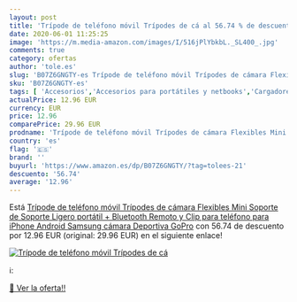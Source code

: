 ```yaml
---
layout: post
title: 'Trípode de teléfono móvil Trípodes de cá al 56.74 % de descuento'
date: 2020-06-01 11:25:25
image: 'https://m.media-amazon.com/images/I/516jPlYbkbL._SL400_.jpg'
comments: true
category: ofertas
author: 'tole.es'
slug: 'B07Z6GNGTY-es Trípode de teléfono móvil Trípodes de cámara Flexibles...'
sku: 'B07Z6GNGTY-es'
tags: [ 'Accesorios','Accesorios para portátiles y netbooks','Cargadores y adaptadores para portátiles y netbooks','Cargadores y bases de carga para portátiles y netbooks','Informática','iphone', ]
actualPrice: 12.96 EUR
currency: EUR
price: 12.96
comparePrice: 29.96 EUR
prodname: 'Trípode de teléfono móvil Trípodes de cámara Flexibles Mini Soporte de Soporte Ligero portátil + Bluetooth Remoto y Clip para teléfono para iPhone  Android Samsung  cámara Deportiva GoPro'
country: 'es'
flag: '🇪🇸'
brand: ''
buyurl: 'https://www.amazon.es/dp/B07Z6GNGTY/?tag=tolees-21'
descuento: '56.74'
average: '12.96'
---
```


Está [Trípode de teléfono móvil Trípodes de cámara Flexibles Mini Soporte de Soporte Ligero portátil + Bluetooth Remoto y Clip para teléfono para iPhone  Android Samsung  cámara Deportiva GoPro](https://www.amazon.es/dp/B07Z6GNGTY/?tag=tolees-21) con 56.74 de descuento por 12.96 EUR (original: 29.96 EUR) en el siguiente enlace!

[![Trípode de teléfono móvil Trípodes de cá](https://m.media-amazon.com/images/I/516jPlYbkbL._SL400_.jpg)](https://www.amazon.es/dp/B07Z6GNGTY/?tag=tolees-21)

ℹ️:


[🛒 Ver la oferta!!](https://www.amazon.es/dp/B07Z6GNGTY/?tag=tolees-21)
